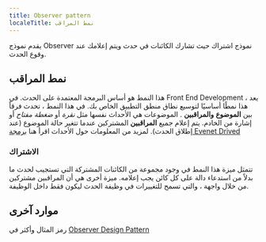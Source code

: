 ```yaml
---
title: Observer pattern
localeTitle: نمط المراقب
---
```

يقدم نموذج Observer نموذج اشتراك حيث تشارك الكائنات في حدث ويتم إعلامك عند وقوع الحدث.

## نمط المراقب

هذا النمط هو أساس البرمجة المعتمدة على الحدث. في Front End Development ، يعد هذا نمطًا أساسيًا لتوسيع نطاق منطق التطبيق الخاص بك. في هذا النمط ، تحدث فرقاً بين **الموضوع** **والمراقبين** . الموضوعات هي الأحداث نفسها مثل _نقرة_ أو _ضغطة مفتاح_ أو إشارة من الخادم. يتم إعلام جميع **المراقبين** المشتركين عندما تتغير حالة الموضوع (عند إطلاق الحدث). لمزيد من المعلومات حول الأحداث اقرأ هنا [برمجة Evenet Drived](https://www.technologyuk.net/software-development/designing-software/event-driven-programming.shtml)

### الاشتراك

تتمثل ميزة هذا النمط في وجود مجموعة من الكائنات المشتركة التي تستجيب لحدث ما بدلاً من استدعاء دالة على كل كائن يجب إعلامه. ميزة أخرى هي أن المراقبين مشتركين من خلال واجهة ، والتي تسمح للتغييرات في وظيفة الحدث ليكون فقط داخل الوظيفة.

## موارد آخرى

رمز المثال وأكثر في [Observer Design Pattern](http://www.dofactory.com/javascript/observer-design-pattern)